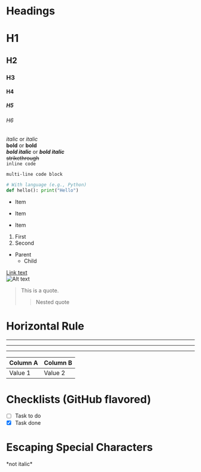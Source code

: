 # Headings
# H1
## H2
### H3
#### H4
##### H5
###### H6


*italic* or _italic_  
**bold** or __bold__  
***bold italic*** or ___bold italic___  
~~strikethrough~~  
`inline code`


```
multi-line code block
```

```python
# With language (e.g., Python)
def hello(): print("Hello")
```


- Item
* Item
+ Item

1. First
2. Second

- Parent
  - Child

[Link text](http://example.com)  
![Alt text](http://image.url)

> This is a quote.
>> Nested quote

# Horizontal Rule
---
***
___


| Column A | Column B |
|----------|----------|
| Value 1  | Value 2  |

# Checklists (GitHub flavored)
- [ ] Task to do  
- [x] Task done

# Escaping Special Characters
\*not italic\*
